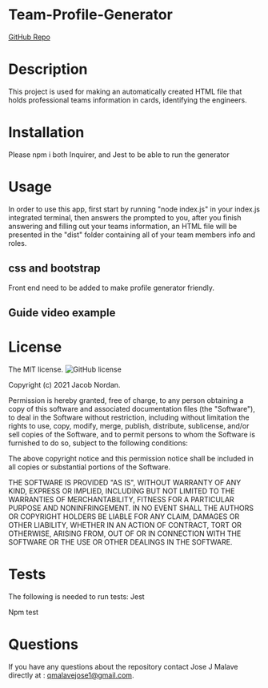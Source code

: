 # Team-Profile-Generator

[GitHub Repo](https://github.com/jmalave15/Team-Profile-Generator)

# Description

This project is used for making an automatically created HTML file that holds professional teams information in cards, identifying the engineers.

# Installation

Please npm i both Inquirer, and Jest to be able to run the generator

# Usage

In order to use this app, first start by running "node index.js" in your index.js integrated terminal, then answers the prompted to you, after you finish answering and filling out your teams information, an HTML file will be presented in the "dist" folder containing all of your team members info and roles.

## css and bootstrap

Front end need to be added to make profile generator friendly.

## Guide video example

# License

The MIT license.
![GitHub license](https://img.shields.io/badge/license-MIT-blue.svg)

Copyright (c) 2021 Jacob Nordan.

Permission is hereby granted, free of charge, to any person obtaining a copy of this software and associated
documentation files (the "Software"), to deal in the Software without restriction, including without limitation
the rights to use, copy, modify, merge, publish, distribute, sublicense, and/or sell copies of the Software, and
to permit persons to whom the Software is furnished to do so, subject to the following conditions:

The above copyright notice and this permission notice shall be included in all copies or substantial portions
of the Software.

THE SOFTWARE IS PROVIDED "AS IS", WITHOUT WARRANTY OF ANY KIND, EXPRESS OR IMPLIED, INCLUDING BUT NOT LIMITED TO
THE WARRANTIES OF MERCHANTABILITY, FITNESS FOR A PARTICULAR PURPOSE AND NONINFRINGEMENT. IN NO EVENT SHALL THE
AUTHORS OR COPYRIGHT HOLDERS BE LIABLE FOR ANY CLAIM, DAMAGES OR OTHER LIABILITY, WHETHER IN AN ACTION OF CONTRACT,
TORT OR OTHERWISE, ARISING FROM, OUT OF OR IN CONNECTION WITH THE SOFTWARE OR THE USE OR OTHER DEALINGS IN THE SOFTWARE.

# Tests

The following is needed to run tests: Jest

Npm test

# Questions

If you have any questions about the repository contact Jose J Malave directly at : qmalavejose1@gmail.com.
